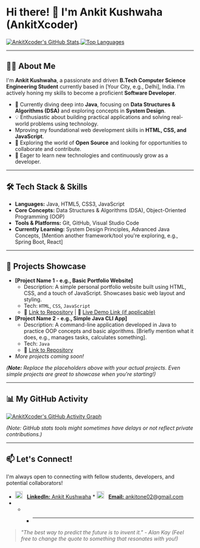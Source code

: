# Hi there! 👋 I'm Ankit Kushwaha (AnkitXcoder)

<a href="https://github.com/AnkitXcoder">
  <img align="center" src="https://github-readme-stats.vercel.app/api?username=AnkitXcoder&show_icons=true&theme=radical&rank_icon=github" alt="AnkitXcoder's GitHub Stats" />
</a>
<a href="https://github.com/AnkitXcoder">
  <img align="center" src="https://github-readme-stats.vercel.app/api/top-langs/?username=AnkitXcoder&layout=compact&theme=radical" alt="Top Languages" />
</a>

---

## 👨‍💻 About Me

I'm **Ankit Kushwaha**, a passionate and driven **B.Tech Computer Science Engineering Student** currently based in [Your City, e.g., Delhi], India. I'm actively honing my skills to become a proficient **Software Developer**.

* 🌱 Currently diving deep into **Java**, focusing on **Data Structures & Algorithms (DSA)** and exploring concepts in **System Design**.
* 💡 Enthusiastic about building practical applications and solving real-world problems using technology.
* Mproving my foundational web development skills in **HTML, CSS, and JavaScript**.
* 🔭 Exploring the world of **Open Source** and looking for opportunities to collaborate and contribute.
* 🚀 Eager to learn new technologies and continuously grow as a developer.

---

## 🛠️ Tech Stack & Skills

* **Languages:** Java, HTML5, CSS3, JavaScript
* **Core Concepts:** Data Structures & Algorithms (DSA), Object-Oriented Programming (OOP)
* **Tools & Platforms:** Git, GitHub, Visual Studio Code
* **Currently Learning:** System Design Principles, Advanced Java Concepts, [Mention another framework/tool you're exploring, e.g., Spring Boot, React]

---

## 🚀 Projects Showcase

* **[Project Name 1 - e.g., Basic Portfolio Website]**
    * Description: A simple personal portfolio website built using HTML, CSS, and a touch of JavaScript. Showcases basic web layout and styling.
    * Tech: `HTML`, `CSS`, `JavaScript`
    * 🔗 [Link to Repository](YOUR_REPO_LINK_HERE) | 🔗 [Live Demo Link (if applicable)]()
* **[Project Name 2 - e.g., Simple Java CLI App]**
    * Description: A command-line application developed in Java to practice OOP concepts and basic algorithms. [Briefly mention what it does, e.g., manages tasks, calculates something].
    * Tech: `Java`
    * 🔗 [Link to Repository](YOUR_REPO_LINK_HERE)
* *More projects coming soon!*

*(**Note:** Replace the placeholders above with your actual projects. Even simple projects are great to showcase when you're starting!)*

---

## 📊 My GitHub Activity

[![AnkitXcoder's GitHub Activity Graph](https://activity-graph.herokuapp.com/graph?username=AnkitXcoder&theme=react-dark&hide_border=true)](https://github.com/AnkitXcoder)

*(Note: GitHub stats tools might sometimes have delays or not reflect private contributions.)*

---

## 📫 Let's Connect!

I'm always open to connecting with fellow students, developers, and potential collaborators!

* <img src="https://cdn.jsdelivr.net/npm/simple-icons@v3/icons/linkedin.svg" alt="LinkedIn" width="20" height="20"/> &nbsp; [**LinkedIn:** Ankit Kushwaha](https://www.linkedin.com/in/ankit-kushwaha-coder/)  * <img src="https://cdn.jsdelivr.net/npm/simple-icons@v3/icons/gmail.svg" alt="Gmail" width="20" height="20"/> &nbsp; [**Email:** ankitone02@gmail.com](mailto:ankitone02@gmail.com)
* * * ---

> *"The best way to predict the future is to invent it." - Alan Kay*
> *(Feel free to change the quote to something that resonates with you!)*
